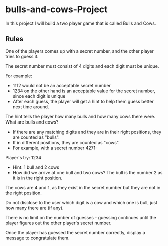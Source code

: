 # bulls-and-cows-Project

In this project I will build a two player game that is called Bulls and Cows.
## Rules

One of the players comes up with a secret number, and the other player tries to guess it.

The secret number must consist of 4 digits and each digit must be unique.

 For example:

* 1112 would not be an acceptable secret number
* 1234 on the other hand is an acceptable value for the secret number, since each digit is unique
* After each guess, the player will get a hint to help them guess better next time around.

The hint tells the player how many bulls and how many cows there were. What are bulls and cows?

* If there are any matching digits and they are in their right positions, they are counted as "bulls".
* If in different positions, they are counted as "cows".
* For example, with a secret number 4271:

Player's try: 1234

* Hint: 1 bull and 2 cows
* How did we arrive at one bull and two cows? The bull is the number 2 as it is in the right position.

The cows are 4 and 1, as they exist in the secret number but they are not in the right position.

Do not disclose to the user which digit is a cow and which one is bull, just how many there are (if any).

There is no limit on the number of guesses - guessing continues until the player figures out the other player's secret number.

Once the player has guessed the secret number correctly, display a message to congratulate them.

